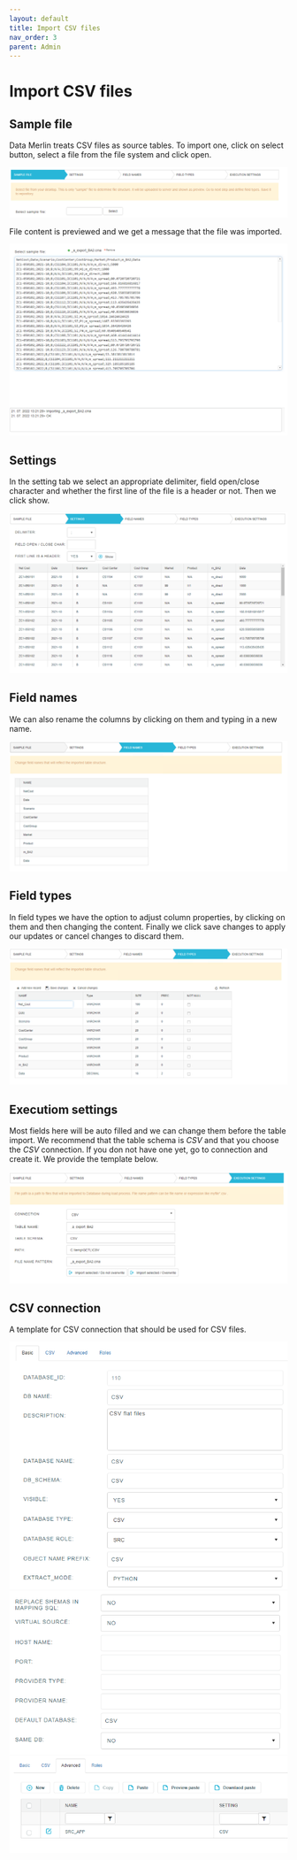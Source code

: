 ```yaml
---
layout: default
title: Import CSV files
nav_order: 3
parent: Admin
---
```


# Import CSV files

## Sample file

Data Merlin treats CSV files as source tables. To import one, click on select button, select a file from the file system and click open.

![](../../snapshots/import_csv_files_1.PNG)

File content is previewed and we get a message that the file was imported.

![](../../snapshots/import_csv_files_2.PNG)


## Settings

In the setting tab we select an appropriate delimiter, field open/close character and whether the first line of the file is a header or not. Then we click show.

![](../../snapshots/import_csv_files_3.PNG)


## Field names

We can also rename the columns by clicking on them and typing in a new name.

![](../../snapshots/import_csv_files_4.PNG)



## Field types

In field types we have the option to adjust column properties, by clicking on them and then changing the content. Finally we click save changes to apply our updates or cancel changes to discard them.

![](../../snapshots/import_csv_files_5.PNG)


## Executiom settings

Most fields here will be auto filled and we can change them before the table import. We recommend that the table schema is *CSV* and that you choose the *CSV* connection. If you don not have one yet, go to connection and create it. We provide the template below.

![](../../snapshots/import_csv_files_6.PNG)


## CSV connection

A template for CSV connection that should be used for CSV files.

![](../../snapshots/import_csv_files_7.PNG)
![](../../snapshots/import_csv_files_8.PNG)
![](../../snapshots/import_csv_files_9.PNG)


